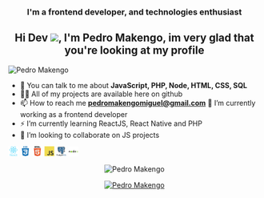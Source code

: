 <p align="right">
<h3 align="center">I'm a frontend developer, and technologies enthusiast</h3>
<h2 align="center">Hi Dev <img src="https://avatars.githubusercontent.com/u/61626420?v=4" width="30px">, I'm Pedro Makengo, im very glad that you're looking at my profile</h2>
</p>
<p align="left"> <img src="https://avatars.githubusercontent.com/u/61626420?v=4" alt="Pedro Makengo" width="230" /> </p>

- 💬 You can talk to me about **JavaScript, PHP, Node, HTML, CSS, SQL**
- 👨‍💻 All of my projects are available here on github
- 📫 How to reach me **pedromakengomiguel@gmail.com**
🔭 I’m currently working as a frontend developer 
- ⚡ I’m currently learning ReactJS, React Native and PHP
- 👯 I’m looking to collaborate on JS projects


<p align="left">
<img src="https://raw.githubusercontent.com/devicons/devicon/master/icons/react/react-original-wordmark.svg" alt="react" width="20" height="20"/>
<img src="https://raw.githubusercontent.com/devicons/devicon/master/icons/css3/css3-plain-wordmark.svg" alt="css3"  width="20" height="20"/>
<img src="https://raw.githubusercontent.com/devicons/devicon/master/icons/html5/html5-original-wordmark.svg" alt="html5"  width="20" height="20"/>
<img src="https://raw.githubusercontent.com/devicons/devicon/master/icons/javascript/javascript-original.svg" alt="javascript" width="20" height="20"/>
<img src="https://raw.githubusercontent.com/devicons/devicon/master/icons/postgresql/postgresql-original-wordmark.svg" alt="postgresql" width="20" height="20"/>
<img src="https://raw.githubusercontent.com/devicons/devicon/master/icons/nodejs/nodejs-original-wordmark.svg" alt="nodejs" width="20" height="20"/></p><p align="center">
<img src="https://github-readme-stats.vercel.app/api?username=PedroMakengo&show_icons=true" alt="Pedro Makengo"/> 
</p>

<p align="center">
<a href=https://www.linkedin.com/in/pedro-makengo-32ab0a1a0/" target="blank"><img align="center" src="https://cdn.jsdelivr.net/npm/simple-icons@3.0.1/icons/linkedin.svg" alt="Pedro Makengo" height="20" width="20" /></a>
</p>
